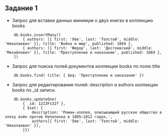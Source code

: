 ## Задание 1

- Запрос для вставки данных минимум о двух книгах в коллекцию books
```
    db.books.insertMany([
        { authors: [{ first: 'Лев', last: 'Толстой', middle: 'Николаевич' }], title: 'Война и мир', published: 1869 },
        { authors: [{ first: 'Федор', last: 'Достоевский', middle: 'Михайлович' }], title: 'Преступление и наказание', published: 1869 },
    ])
```

- Запрос для поиска полей документов коллекции books по полю title
```
    db.books.find( title: { $eq: 'Преступление и наказание' })
```

- Запрос для редактирования полей: description и authors коллекции books по _id записи.
```
    db.books.updateOne(
        { _id: 1213Fs32f },
        { $set: { 
            description: 'Роман-эпопея, описывающий русское общество в эпоху войн против Наполеона в 1805—1812 годах.', 
            authors[{ first: 'Лев', last: 'Толстой', middle: 'Николаевич' }],
        }})
```